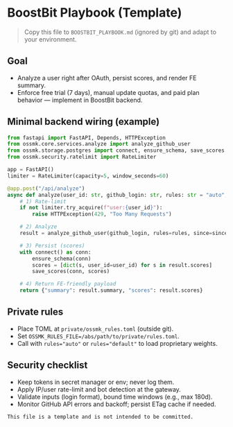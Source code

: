 # BoostBit Playbook (Template)

> Copy this file to `BOOSTBIT_PLAYBOOK.md` (ignored by git) and adapt to your environment.

## Goal

- Analyze a user right after OAuth, persist scores, and render FE summary.
- Enforce free trial (7 days), manual update quotas, and paid plan behavior — implement in BoostBit backend.

## Minimal backend wiring (example)

```python
from fastapi import FastAPI, Depends, HTTPException
from ossmk.core.services.analyze import analyze_github_user
from ossmk.storage.postgres import connect, ensure_schema, save_scores
from ossmk.security.ratelimit import RateLimiter

app = FastAPI()
limiter = RateLimiter(capacity=5, window_seconds=60)

@app.post("/api/analyze")
async def analyze(user_id: str, github_login: str, rules: str = "auto", since: str = "90d"):
    # 1) Rate-limit
    if not limiter.try_acquire(f"user:{user_id}"):
        raise HTTPException(429, "Too Many Requests")

    # 2) Analyze
    result = analyze_github_user(github_login, rules=rules, since=since, api="auto")

    # 3) Persist (scores)
    with connect() as conn:
        ensure_schema(conn)
        scores = [dict(s, user_id=user_id) for s in result.scores]
        save_scores(conn, scores)

    # 4) Return FE-friendly payload
    return {"summary": result.summary, "scores": result.scores}
```

## Private rules

- Place TOML at `private/ossmk_rules.toml` (outside git).
- Set `OSSMK_RULES_FILE=/abs/path/to/private/rules.toml`.
- Call with `rules="auto"` or `rules="default"` to load proprietary weights.

## Security checklist

- Keep tokens in secret manager or env; never log them.
- Apply IP/user rate-limit and bot detection at the gateway.
- Validate inputs (login format), bound time windows (e.g., max 180d).
- Monitor GitHub API errors and backoff; persist ETag cache if needed.

```text
This file is a template and is not intended to be committed.
```
